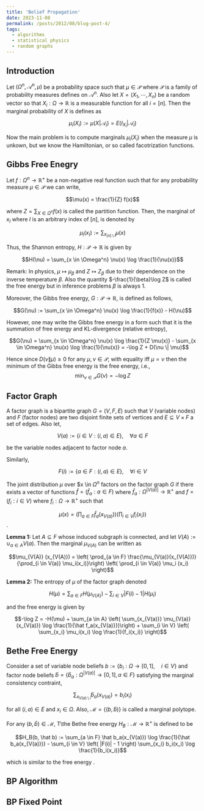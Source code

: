 ```yaml
---
title: 'Belief Propagation'
date: 2023-11-08
permalink: /posts/2012/08/blog-post-4/
tags:
  - algorithms
  - statistical physics
  - random graphs
---
```

## Introduction
Let $(\Omega^n, \mathscr A^n, \mu)$ be a probability space such that $\mu \in \mathcal P$ where $\mathcal P$ is a family of probability measures defines on $\mathscr A^n$. Also let $X = (X_1, \cdots, X_n)$ be a random vector so that $X_i: \Omega \to \mathbb R$ is a measurable function for all $i = [n]$. Then the marginal probability of $X$ is defines as 

$$\mu_i(X_i) := \mu(X | \mathscr A_i) = E(I_{X_i}|\mathscr A_i)$$

Now the main problem is to compute marginals $\mu_i(X_i)$ when the measure $\mu$ is unkown, but we know the Hamiltonian, or so called facotrization functions.

## Gibbs Free Enegry
Let $f: \Omega^n \to \mathbb R^+$ be a non-negative real function such that for any probability measure $\mu \in \mathcal P$ we can write, 

$$\mu(x) = \frac{1}{Z} f(x)$$

where $Z = \sum_{X \in \Omega^n} f(x)$ is called the partition function. Then, the marginal of $x_I$ where $I$ is an arbitrary index of $[n]$, is denoted by

$$\mu_I(x_I) := \sum_{x_{[n] \setminus I}} \mu(x)$$

Thus, the Shannon entropy, $H: \mathcal P \to \mathbb R$ is given by

$$H(\nu) = \sum_{x \in \Omega^n} \nu(x) \log \frac{1}{\nu(x)}$$

Remark: In physics, $\mu \mapsto \mu_\beta$ and $Z \mapsto Z_\beta$ due to their dependence on the inverse temperature $\beta$. Also the quantity $-\frac{1}{\beta}\log Z$ is called the free energy but in inference problems $\beta$ is always 1.

Moreover, the Gibbs free energy, $G: \mathcal P \to \mathbb R$, is defined as follows,

$$G(\nu) := \sum_{x \in \Omega^n} \nu(x) \log \frac{1}{f(x)} - H(\nu)$$

However, one may write the Gibbs free energy in a form such that it is the summation of free energy and KL-divergence (relative entropy),

$$G(\nu) = \sum_{x \in \Omega^n} \nu(x) \log \frac{1}{Z \mu(x)} - \sum_{x \in \Omega^n} \nu(x) \log \frac{1}{\nu(x)} = -\log Z + D(\nu \| \mu)$$

Hence since $D(\nu \| \mu) \geq 0$ for any $\mu, \nu \in \mathcal P$, with equality iff $\mu = \nu$ then the minimum of the Gibbs free energy is the free energy, i.e., $$\min_{\nu \in \mathcal P} G(\nu) = -\log Z$$

## Factor Graph
A factor graph is a bipartite graph $G = (V, F, E)$ such that $V$ (variable nodes) and $F$ (factor nodes) are two disjoint finite sets of vertices and $E \subseteq V \times F$ a set of edges. Also let,

$$V(a) := \{i \in V: (i, a) \in E\}, \quad \forall a \in F$$

be the variable nodes adjacent to factor node $a$.

Similarly,

$$F(i) := \{a \in F: (i, a) \in E\}, \quad \forall i \in V$$

The joint distribution $\mu$ over $x \in $\Omega^n$ factors on the factor graph $G$ if there exists a vector of functions $\hat f = (\hat f_a: a \in F)$ where $\hat f_a: \Omega^{|V(a)|} \to \mathbb R^+$ and $f = (f_i: i \in V)$ where $f_i: \Omega \to \mathbb R^+$ such that

$$\mu(x) = \left( \prod_{a \in F} \hat f_a(x_{V(a)})\right) \left( \prod_{i \in V} f_i(x_i)\right)$$.

**Lemma 1:** Let $A \subseteq F$ whose induced subgraph is connected, and let $V(A) := \cup_{a \in A} V(a)$. Then the marginal $\mu_{V(A)}$ can be written as 

$$\mu_{V(A)} (x_{V(A)}) = \left( \prod_{a \in F} \frac{\mu_{V(a)}(x_{V(A)})}{\prod_{i \in V(a)} \mu_i(x_i)}\right) \left( \prod_{i \in V(a)} \mu_i (x_i) \right)$$

 **Lemma 2:** The entropy of $\mu$ of the factor graph denoted
 
 $$H(\mu) = \sum_{a \in F} H(\mu_{V(A)}) - \sum_{i \in V} |F(i) -1| H(\mu_i)$$
 
 and the free energy is given by
 
 $$-\log Z = -H(\mu) + \sum_{a \in A} \left( \sum_{x_{V(a)}} \mu_{V(a)}(x_{V(a)}) \log \frac{1}{\hat f_a(x_{V(a)}})\right) + \sum_{i \in V} \left( \sum_{x_i} \mu_i(x_i) \log \frac{1}{f_i(x_i)} \right)$$

## Bethe Free Energy
Consider a set of variable node beliefs $b := \{b_i : \Omega \to [0, 1], \quad i \in V\}$ and factor node beliefs $\hat b = \{\hat{b}_a: \Omega^{|V(a)|} \to [0, 1], a \in F\}$ satisfying the marginal consistency contraint,

$$\sum_{x_{V(a) \setminus i}} \hat b_a (x_{V(a)}) = b_i (x_i)$$

for all $(i, a) \in E$ and $x_i \in \Omega$. Also, $\mathcal M = \{(b, \hat b)\}$ is called a marginal polytope.

For any $(b, \hat b) \in \mathcal M$, T\the Bethe free energy $H_B: \mathcal M \to \mathbb R^+$ is defined to be

$$H_B(b, \hat b) := \sum_{a \in F} \hat b_a(x_{V(a)}) \log \frac{1}{\hat b_a(x_{V(a)})} - \sum_{i \in V} \left( |F(i)| - 1 \right) \sum_{x_i} b_i(x_i) \log \frac{1}{b_i(x_i)}$$

which is similar to the free energy .

## BP Algorithm

## BP Fixed Point

